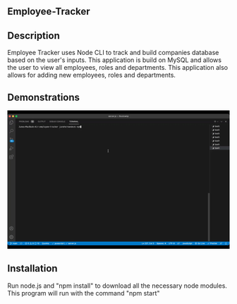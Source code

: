 ## Employee-Tracker

## Description
Employee Tracker uses Node CLI to track and build companies database based on the user's inputs. This application is build on MySQL and allows the user to view all employees, roles and departments. This application also allows for adding new employees, roles and departments.  

## Demonstrations

![gif](https://github.com/JuneXll/employee-tracker/blob/main/demo.gif)


## Installation
Run node.js and "npm install" to download all the necessary node modules. This program will run with the command "npm start"
